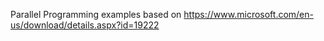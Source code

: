 Parallel Programming examples based on https://www.microsoft.com/en-us/download/details.aspx?id=19222
